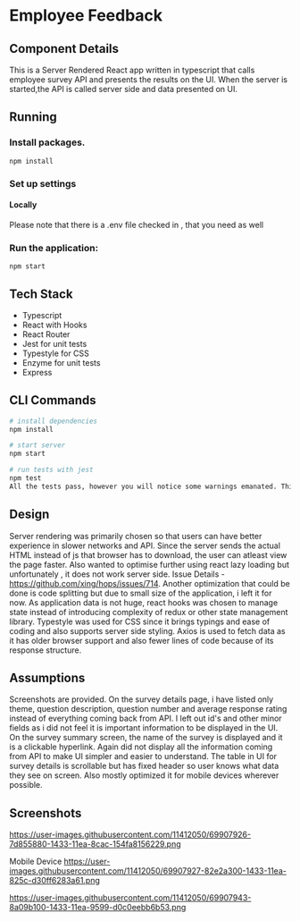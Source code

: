 # Employee Feedback

## Component Details

This is a Server Rendered React app written in typescript that calls employee survey API and presents the results on the UI. When the server is started,the API is called server side and data presented on UI.

## Running

### Install packages.

`npm install`

### Set up settings

#### Locally

Please note that there is a .env file checked in , that you need as well


### Run the application:

`npm start`

## Tech Stack

- Typescript
- React with Hooks
- React Router
- Jest for unit tests
- Typestyle for CSS
- Enzyme for unit tests
- Express

## CLI Commands

``` bash
# install dependencies
npm install

# start server
npm start

# run tests with jest
npm test
All the tests pass, however you will notice some warnings emanated. This is because of enzyme issue with react hooks listed here https://github.com/airbnb/enzyme/issues/2073 . The workarounds suggested can be explored but it does not work out of the box and need some investigation and time.
```

## Design
Server rendering was primarily chosen so that users can have better experience in slower networks and API. Since the server sends the actual HTML instead of js that browser has to download, the user can atleast view the page faster. Also wanted to optimise further using react lazy loading but unfortunately , it does not work server side. Issue Details - https://github.com/xing/hops/issues/714. Another optimization that could be done is code splitting but due to small size of the application, i left it for now. As application data is not huge, react hooks was chosen to manage state instead of introducing complexity of redux or other state management library. Typestyle was used for CSS since it brings typings and ease of coding and also supports server side styling. Axios is used to fetch data as it has older browser support and also fewer lines of code because of its response structure.

## Assumptions
Screenshots are provided. On the survey details page, i have listed only theme, question description, question number and average response rating instead of everything coming back from API. I left out id's and other minor fields as i did not feel it is important information to be displayed in the UI. On the survey summary screen, the name of the survey is displayed and it is a clickable hyperlink. Again did not display all the information coming from API to make UI simpler and easier to understand. The table in UI for survey details is scrollable but has fixed header so user knows what data they see on screen. Also mostly optimized it for mobile devices wherever possible.

## Screenshots
https://user-images.githubusercontent.com/11412050/69907926-7d855880-1433-11ea-8cac-154fa8156229.png

Mobile Device
https://user-images.githubusercontent.com/11412050/69907927-82e2a300-1433-11ea-825c-d30ff6283a61.png

https://user-images.githubusercontent.com/11412050/69907943-8a09b100-1433-11ea-9599-d0c0eebb6b53.png
